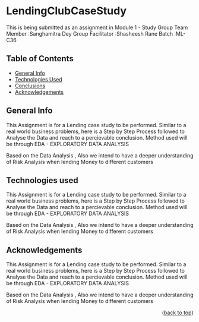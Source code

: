 # LendingClubCaseStudy
This is being submitted as an assignment in Module 1 - Study Group
      Team Member :Sanghamitra Dey 
Group Facilitator :Shasheesh Rane
            Batch :ML-C36 


## Table of Contents
* [General Info](#general-information)
* [Technologies Used](#technologies-used)
* [Conclusions](#conclusions)
* [Acknowledgements](#acknowledgements)

<!-- ABOUT THE PROJECT -->
## General Info

This Assignment is for a Lending case study to be performed. Similar to a real world business problems, here is a Step by Step Process followed to Analyse the Data and reach to a percievable conclusion. Method used will be through EDA - EXPLORATORY DATA ANALYSIS

Based on the Data Analysis , Also we intend to have a deeper understanding of Risk Analysis when lending Money to different customers


## Technologies used

This Assignment is for a Lending case study to be performed. Similar to a real world business problems, here is a Step by Step Process followed to Analyse the Data and reach to a percievable conclusion. Method used will be through EDA - EXPLORATORY DATA ANALYSIS

Based on the Data Analysis , Also we intend to have a deeper understanding of Risk Analysis when lending Money to different customers


## Acknowledgements

This Assignment is for a Lending case study to be performed. Similar to a real world business problems, here is a Step by Step Process followed to Analyse the Data and reach to a percievable conclusion. Method used will be through EDA - EXPLORATORY DATA ANALYSIS

Based on the Data Analysis , Also we intend to have a deeper understanding of Risk Analysis when lending Money to different customers





<p align="right">(<a href="#top">back to top</a>)</p>
